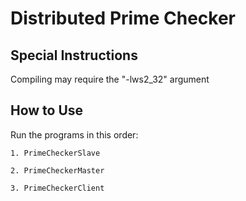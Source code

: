 # Distributed Prime Checker

## Special Instructions
Compiling may require the "-lws2_32" argument

## How to Use
Run the programs in this order:
  
    1. PrimeCheckerSlave
  
    2. PrimeCheckerMaster
  
    3. PrimeCheckerClient
